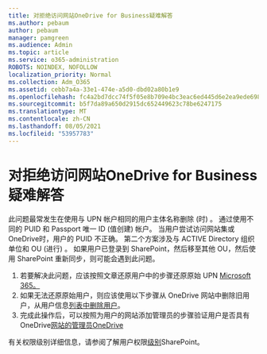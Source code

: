 ```yaml
---
title: 对拒绝访问网站OneDrive for Business疑难解答
ms.author: pebaum
author: pebaum
manager: pamgreen
ms.audience: Admin
ms.topic: article
ms.service: o365-administration
ROBOTS: NOINDEX, NOFOLLOW
localization_priority: Normal
ms.collection: Adm_O365
ms.assetid: cebb7a4a-33e1-474e-a5d0-dbd02a80b1e9
ms.openlocfilehash: fc4a2bd7dcc74f5f05e8b709e4bc3eac6ed445d6e2ea9ede698abbc8667723ce
ms.sourcegitcommit: b5f7da89a650d2915dc652449623c78be6247175
ms.translationtype: MT
ms.contentlocale: zh-CN
ms.lasthandoff: 08/05/2021
ms.locfileid: "53957783"
---
```

# <a name="troubleshooting-access-denied-messages-to-onedrive-for-business-sites"></a>对拒绝访问网站OneDrive for Business疑难解答

此问题最常发生在使用与 UPN 帐户相同的用户主体名称删除 (时) 。 通过使用不同的 PUID 和 Passport 唯一 ID (值创建) 帐户。 当用户尝试访问网站集或OneDrive时，用户的 PUID 不正确。 第二个方案涉及与 ACTIVE Directory 组织单位和 OU (进行) 。 如果用户已登录到 SharePoint，然后移至其他 OU，然后使用 SharePoint 重新同步，则可能会遇到此问题。

1. 若要解决此问题，应该按照文章还原用户中的步骤还原原始 UPN [Microsoft 365。](https://docs.microsoft.com/microsoft-365/admin/add-users/restore-user)
2. 如果无法还原原始用户，则应该使用以下步骤从 OneDrive 网站中删除旧用户，从用户信息[列表中删除用户]()。 
3. 完成此操作后，可以按照为用户的网站添加管理员的步骤验证用户是否具有 OneDrive[网站的管理员OneDrive](https://docs.microsoft.com/sharepoint/manage-user-profiles)

有关权限级别详细信息，请参阅了解用户权限[级别](https://docs.microsoft.com/sharepoint/understanding-permission-levels)SharePoint。
